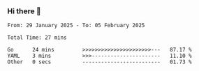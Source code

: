 ### Hi there 👋

<!--
**zhumeme/zhumeme** is a ✨ _special_ ✨ repository because its `README.md` (this file) appears on your GitHub profile.

Here are some ideas to get you started:

- 🔭 I’m currently working on ...
- 🌱 I’m currently learning ...
- 👯 I’m looking to collaborate on ...
- 🤔 I’m looking for help with ...
- 💬 Ask me about ...
- 📫 How to reach me: ...
- 😄 Pronouns: ...
- ⚡ Fun fact: ...
-->

<!--START_SECTION:waka-->

```all_time
From: 29 January 2025 - To: 05 February 2025

Total Time: 27 mins

Go      24 mins         >>>>>>>>>>>>>>>>>>>>>>---   87.17 %
YAML    3 mins          >>>----------------------   11.10 %
Other   0 secs          -------------------------   01.73 %
```

<!--END_SECTION:waka-->
